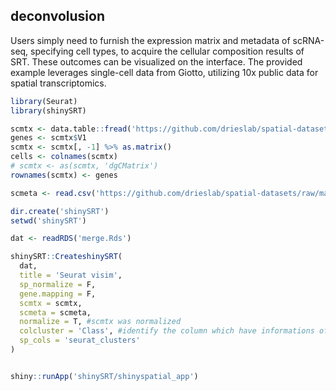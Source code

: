 ## deconvolusion 

Users simply need to furnish the expression matrix and metadata of scRNA-seq, specifying cell types, to acquire the cellular composition results of SRT. These outcomes can be visualized on the interface. The provided example leverages single-cell data from Giotto, utilizing 10x public data for spatial transcriptomics.

``` r
library(Seurat)
library(shinySRT)

scmtx <- data.table::fread('https://github.com/drieslab/spatial-datasets/raw/master/data/2022_scRNAseq_mouse_brain/count_matrix/brain_sc_expression_matrix.txt.gz')
genes <- scmtx$V1
scmtx <- scmtx[, -1] %>% as.matrix()
cells <- colnames(scmtx)
# scmtx <- as(scmtx, 'dgCMatrix')
rownames(scmtx) <- genes

scmeta <- read.csv('https://github.com/drieslab/spatial-datasets/raw/master/data/2022_scRNAseq_mouse_brain/cell_metadata/brain_sc_metadata.csv')

dir.create('shinySRT')
setwd('shinySRT')

dat <- readRDS('merge.Rds')

shinySRT::CreateshinySRT(
  dat,
  title = 'Seurat visim',
  sp_normalize = F,
  gene.mapping = F,
  scmtx = scmtx,
  scmeta = scmeta, 
  normalize = T, #scmtx was normalized
  colcluster = 'Class', #identify the column which have informations of cell type with scmeta 
  sp_cols = 'seurat_clusters'
)


shiny::runApp('shinySRT/shinyspatial_app')

```

